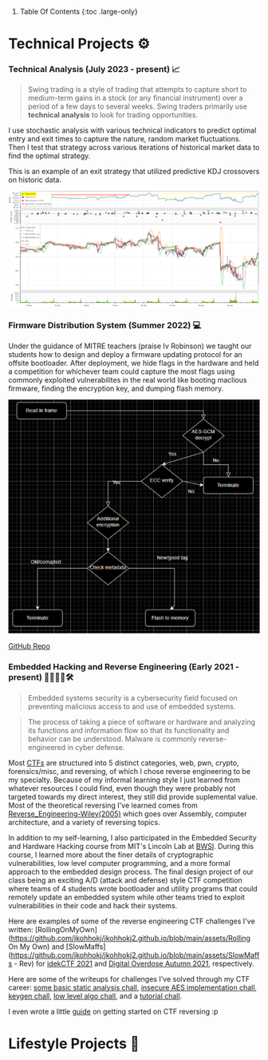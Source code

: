 1. Table Of Contents
{:toc .large-only}

# Technical Projects ⚙️

### Technical Analysis (July 2023 - present) 📈

> Swing trading is a style of trading that attempts to capture short to medium-term gains in a stock (or any financial instrument) over a period of a few days to several weeks. Swing traders primarily use **technical analysis** to look for trading opportunities.

I use stochastic analysis with various technical indicators to predict optimal entry and exit times to capture the nature, random market fluctuations. Then I test that strategy across various iterations of historical market data to find the optimal strategy.

This is an example of an exit strategy that utilized predictive KDJ crossovers on historic data.

![technical analysis](/assets/img/blog/backtesting-technical-analysis-example.png)

### Firmware Distribution System (Summer 2022) 💻

Under the guidance of MITRE teachers (praise Iv Robinson) we taught our students how to design and deploy a firmware updating protocol for an offsite bootloader. After deployment, we hide flags in the hardware and held a competition for whichever team could capture the most flags using commonly exploited vulnerabilites in the real world like booting maclious firmware, finding the encryption key, and dumping flash memory.

![FW Diagram](assets/img/blog/fwprotect2.png)

[GitHub Repo](https://github.com/NebuDev14/firmware-distribution-system)

### Embedded Hacking and Reverse Engineering (Early 2021 - present) 🔁👨🏻‍💻🛠

> Embedded systems security is a cybersecurity field focused on preventing malicious access to and use of embedded systems.

> The process of taking a piece of software or hardware and analyzing its functions and information flow so that its functionality and behavior can be understood. Malware is commonly reverse-engineered in cyber defense.

Most [CTFs](https://ctftime.org/ctf-wtf/) are structured into 5 distinct categories, web, pwn, crypto, forensics/misc, and reversing, of which I chose reverse engineering to be my specialty. Because of my informal learning style I just learned from whatever resources I could find, even though they were probably not targeted towards my direct interest, they still did provide suplemental value. Most of the theoretical reversing I've learned comes from [Reverse_Engineering-Wiley(2005)](https://www.wiley.com/en-us/Reversing%3A+Secrets+of+Reverse+Engineering+-p-9781118079768) which goes over Assembly, computer architecture, and a variety of reversing topics.

In addition to my self-learning, I also participated in the Embedded Security and Hardware Hacking course from MIT's Lincoln Lab at [BWSI](/events#mit-beaverworks-2022). During this course, I learned more about the finer details of cryptographic vulnerabilities, low level computer programming, and a more formal approach to the embedded design process. The final design project of our class being an exciting A/D (attack and defense) style CTF competition where teams of 4 students wrote bootloader and utility programs that could remotely update an embedded system while other teams tried to exploit vulnerabilities in their code and hack their systems.

Here are examples of some of the reverse engineering CTF challenges I've written: [RollingOnMyOwn](https://github.com/jkohhokj/jkohhokj2.github.io/blob/main/assets/Rolling On My Own) and [SlowMaffs](https://github.com/jkohhokj/jkohhokj2.github.io/blob/main/assets/SlowMaffs - Rev) for [idekCTF 2021](https://ctftime.org/event/1512/) and [Digital Overdose Autumn 2021](https://ctftime.org/event/1459), respectively.

Here are some of the writeups for challenges I've solved through my CTF career: [some basic static analysis chall](https://github.com/jkohhokj/jkohhokj2.github.io/blob/main/assets/writeups/loading.md), [insecure AES implementation chall](https://github.com/jkohhokj/jkohhokj2.github.io/blob/main/assets/writeups/lupus.md), [keygen chall](https://github.com/jkohhokj/jkohhokj2.github.io/blob/main/assets/writeups/sanity.md), [low level algo chall](https://github.com/jkohhokj/jkohhokj2.github.io/blob/main/assets/writeups/sub.md), and a [tutorial chall](https://github.com/jkohhokj/jkohhokj2.github.io/blob/main/assets/writeups/Walkthrough%20of%20Intro%20to%20Ghidra.md).

I even wrote a little [guide](https://github.com/jkohhokj/jkohhokj2.github.io/blob/main/assets/Rev.md) on getting started on CTF reversing :p


# Lifestyle Projects 🌱
